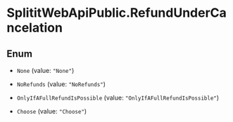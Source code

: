 # SplititWebApiPublic.RefundUnderCancelation

## Enum


* `None` (value: `"None"`)

* `NoRefunds` (value: `"NoRefunds"`)

* `OnlyIfAFullRefundIsPossible` (value: `"OnlyIfAFullRefundIsPossible"`)

* `Choose` (value: `"Choose"`)


